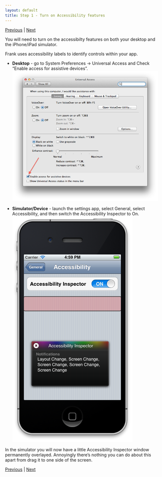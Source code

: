 ```yaml
---
layout: default
title: Step 1 - Turn on Accessibility features
---
```

[Previous](installing.html) | [Next](installation-step2.html) 

You will need to turn on the accessibilty features on both your
desktop and the iPhone/iPad simulator. 

Frank uses accessibility labels to identify controls within your app.

* **Desktop** - go to System Preferences -> Universal Access
and Check “Enable access for assistive devices”.
![Universal Access Screenshot](images/screenshots/mac-universal-access.png)

* **Simulator/Device** -  launch the settings app, select General,
   select Accessibility, and then switch the Accessibility Inspector
   to On. 
![iOS Simulator Accessibility Screenshot](images/screenshots/ios-accessibility-inspector.png)

In the simulator you will now have a little Accessibility Inspector
window permanently overlayed. Annoyingly there’s nothing you can do
about this apart from drag it to one side of the screen.

[Previous](installation-step0.html) | [Next](installation-step2.html) 
